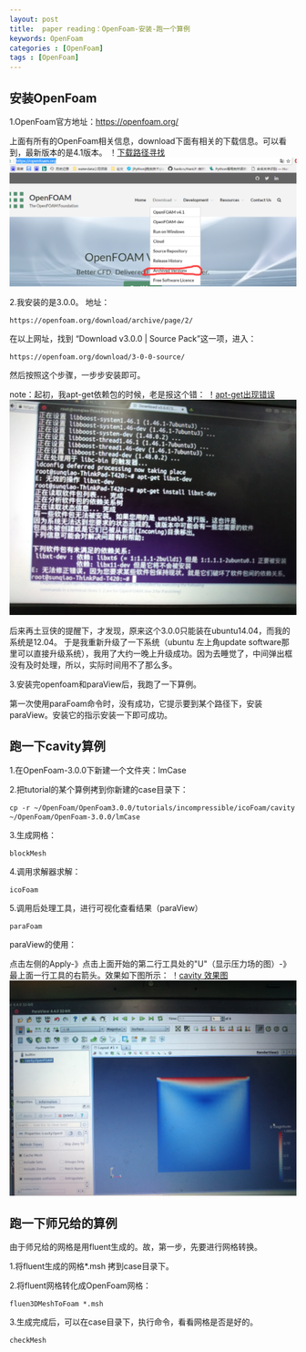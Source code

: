 ```yaml
---
layout: post
title:  paper reading：OpenFoam-安装-跑一个算例
keywords: OpenFoam
categories : [OpenFoam]
tags : [OpenFoam]
---
```


## 安装OpenFoam
1.OpenFoam官方地址：https://openfoam.org/

上面有所有的OpenFoam相关信息，download下面有相关的下载信息。可以看到，最新版本的是4.1版本。
！[下载路径寻找](/images/OpenFoam/serial-1/install_repo.png)
![](/images/OpenFoam/serial-1/install_repo.png)

2.我安装的是3.0.0。
地址：

	https://openfoam.org/download/archive/page/2/

在以上网址，找到 “Download v3.0.0 | Source Pack”这一项，进入：
		

	https://openfoam.org/download/3-0-0-source/
然后按照这个步骤，一步步安装即可。

note：起初，我apt-get依赖包的时候，老是报这个错：
！[apt-get出现错误](/images/OpenFoam/serial-1/install_error.jpg)
![](/images/OpenFoam/serial-1/install_error.jpg)

后来再土豆侠的提醒下，才发现，原来这个3.0.0只能装在ubuntu14.04，而我的系统是12.04。
于是我重新升级了一下系统（ubuntu 左上角update software那里可以直接升级系统），我用了大约一晚上升级成功。因为去睡觉了，中间弹出框没有及时处理，所以，实际时间用不了那么多。

3.安装完openfoam和paraView后，我跑了一下算例。

第一次使用paraFoam命令时，没有成功，它提示要到某个路径下，安装paraView。安装它的指示安装一下即可成功。

## 跑一下cavity算例
1.在OpenFoam-3.0.0下新建一个文件夹：lmCase

2.把tutorial的某个算例拷到你新建的case目录下：

	cp -r ~/OpenFoam/OpenFoam3.0.0/tutorials/incompressible/icoFoam/cavity  ~/OpenFoam/OpenFoam-3.0.0/lmCase
3.生成网格：

	blockMesh
4.调用求解器求解：

	icoFoam
5.调用后处理工具，进行可视化查看结果（paraView）

	paraFoam

paraView的使用：

点击左侧的Apply-》点击上面开始的第二行工具处的"U"（显示压力场的图）-》最上面一行工具的右箭头。效果如下图所示：
！[cavity 效果图](/images/OpenFoam/serial-1/cavity.jpg)
![](/images/OpenFoam/serial-1/cavity.jpg)

## 跑一下师兄给的算例
由于师兄给的网格是用fluent生成的。故，第一步，先要进行网格转换。

1.将fluent生成的网格*.msh 拷到case目录下。

2.将fluent网格转化成OpenFoam网格：


	fluen3DMeshToFoam *.msh
3.生成完成后，可以在case目录下，执行命令，看看网格是否是好的。

	checkMesh









